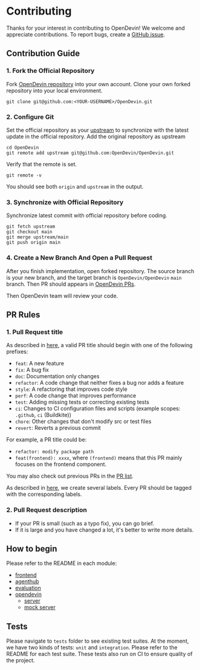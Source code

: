 # Contributing

Thanks for your interest in contributing to OpenDevin! We welcome and appreciate contributions.
To report bugs, create a [GitHub issue](https://github.com/OpenDevin/OpenDevin/issues/new/choose).

## Contribution Guide
### 1. Fork the Official Repository

Fork [OpenDevin repository](https://github.com/OpenDevin/OpenDevin) into your own account.
Clone your own forked repository into your local environment.

```shell
git clone git@github.com:<YOUR-USERNAME>/OpenDevin.git
```

### 2. Configure Git

Set the official repository as your [upstream](https://www.atlassian.com/git/tutorials/git-forks-and-upstreams) to synchronize with the latest update in the official repository.
Add the original repository as upstream

```shell
cd OpenDevin
git remote add upstream git@github.com:OpenDevin/OpenDevin.git
```

Verify that the remote is set.
```shell
git remote -v
```
You should see both `origin` and `upstream` in the output.

### 3. Synchronize with Official Repository
Synchronize latest commit with official repository before coding.

```shell
git fetch upstream
git checkout main
git merge upstream/main
git push origin main
```

### 4. Create a New Branch And Open a Pull Request
After you finish implementation, open forked repository. The source branch is your new branch, and the target branch is `OpenDevin/OpenDevin` `main` branch. Then PR should appears in [OpenDevin PRs](https://github.com/OpenDevin/OpenDevin/pulls).

Then OpenDevin team will review your code.

## PR Rules

### 1. Pull Request title

As described in [here](https://github.com/commitizen/conventional-commit-types/blob/master/index.json), a valid PR title should begin with one of the following prefixes:

- `feat`: A new feature
- `fix`: A bug fix
- `doc`: Documentation only changes
- `refactor`: A code change that neither fixes a bug nor adds a feature
- `style`: A refactoring that improves code style
- `perf`: A code change that improves performance
- `test`: Adding missing tests or correcting existing tests
- `ci`: Changes to CI configuration files and scripts (example scopes: `.github`, `ci` (Buildkite))
- `chore`: Other changes that don't modify src or test files
- `revert`: Reverts a previous commit

For example, a PR title could be:
- `refactor: modify package path`
- `feat(frontend): xxxx`, where `(frontend)` means that this PR mainly focuses on the frontend component.

You may also check out previous PRs in the [PR list](https://github.com/OpenDevin/OpenDevin/pulls).

As described in [here](https://github.com/OpenDevin/OpenDevin/labels), we create several labels. Every PR should be tagged with the corresponding labels.

### 2. Pull Request description

- If your PR is small (such as a typo fix), you can go brief.
- If it is large and you have changed a lot, it's better to write more details.


## How to begin
Please refer to the README in each module:
- [frontend](./frontend/README.md)
- [agenthub](./agenthub/README.md)
- [evaluation](./evaluation/README.md)
- [opendevin](./opendevin/README.md)
    - [server](./opendevin/server/README.md)
    - [mock server](./opendevin/mock/README.md)

## Tests
Please navigate to `tests` folder to see existing test suites.
At the moment, we have two kinds of tests: `unit` and `integration`. Please refer to the README for each test suite. These tests also run on CI to ensure quality of
the project.
